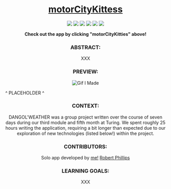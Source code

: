 <h1 align="center">
  <a href="https://dangol-weather.vercel.app">motorCityKittess</a>
</h1>

<p align="center">
  <img src="https://img.shields.io/badge/React-20232A?style=for-the-badge&logo=react&logoColor=61DAFB" />
  <img src="https://img.shields.io/badge/React_Router-CA4245?style=for-the-badge&logo=react-router&logoColor=white" />
  <img src="https://img.shields.io/badge/JavaScript-F7DF1E?style=for-the-badge&logo=javascript&logoColor=black" />
  <img src="https://img.shields.io/badge/Vite-646CFF.svg?style=for-the-badge&logo=Vite&logoColor=white" />
  <img src="https://img.shields.io/badge/Tailwind%20CSS-06B6D4.svg?style=for-the-badge&logo=Tailwind-CSS&logoColor=white" />
  <img src="https://img.shields.io/badge/Cypress-17202C?style=for-the-badge&logo=cypress&logoColor=white" />
</p>



<div align="center">
  <strong>Check out the app by clicking "motorCityKitties" above!</strong>
</div>

### <div align="center">ABSTRACT:</div>
[//]: <> (Briefly describe what you built and its features. What problem is the app solving? How does this application solve that problem?)
<div align="center">XXX</div>

### <div align="center">PREVIEW:</div>
<div align="center">
  <img src="https://media.giphy.com/media/R9AX3mKTy44ZnzEqDn/giphy.gif" alt="Gif I Made">
</div>

^ PLACEHOLDER ^

### <div align="center">CONTEXT:</div>
<div align="center">DANGOL'WEATHER was a group project written over the course of seven days during our third module and fifth month at Turing. We spent roughly 25 hours writing the application, requiring a bit longer than expected due to our exploration of new technologies (listed below!) within the project.</div>

### <div align="center">CONTRIBUTORS:</div>
<div align="center">
  Solo app developed by <a href="https://github.com/robert-phillips33">me!</a>
  <a href="https://github.com/robert-phillips33">Robert Phillips</a>
</div>

### <div align="center">LEARNING GOALS:</div>
<div align="center">XXX</div>

